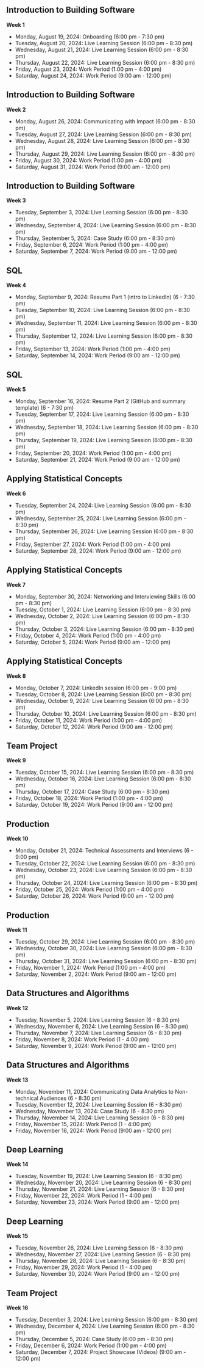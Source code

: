 ## Introduction to Building Software
**Week 1**

- Monday, August 19, 2024: Onboarding (6:00 pm - 7:30 pm)
- Tuesday, August 20, 2024: Live Learning Session (6:00 pm - 8:30 pm)
- Wednesday, August 21, 2024: Live Learning Session (6:00 pm - 8:30 pm)
- Thursday, August 22, 2024: Live Learning Session (6:00 pm - 8:30 pm)
- Friday, August 23, 2024: Work Period (1:00 pm - 4:00 pm)
- Saturday, August 24, 2024: Work Period (9:00 am - 12:00 pm)

## Introduction to Building Software
**Week 2**

- Monday, August 26, 2024: Communicating with Impact (6:00 pm - 8:30 pm)
- Tuesday, August 27, 2024: Live Learning Session (6:00 pm - 8:30 pm)
- Wednesday, August 28, 2024: Live Learning Session (6:00 pm - 8:30 pm)
- Thursday, August 29, 2024: Live Learning Session (6:00 pm - 8:30 pm)
- Friday, August 30, 2024: Work Period (1:00 pm - 4:00 pm)
- Saturday, August 31, 2024: Work Period (9:00 am - 12:00 pm)

## Introduction to Building Software
**Week 3**

- Tuesday, September 3, 2024: Live Learning Session (6:00 pm - 8:30 pm)
- Wednesday, September 4, 2024: Live Learning Session (6:00 pm - 8:30 pm)
- Thursday, September 5, 2024: Case Study (6:00 pm - 8:30 pm)
- Friday, September 6, 2024: Work Period (1:00 pm - 4:00 pm)
- Saturday, September 7, 2024: Work Period (9:00 am - 12:00 pm)

## SQL
**Week 4**

- Monday, September 9, 2024: Resume Part 1 (intro to LinkedIn) (6 - 7:30 pm)
- Tuesday, September 10, 2024: Live Learning Session (6:00 pm - 8:30 pm)
- Wednesday, September 11, 2024: Live Learning Session (6:00 pm - 8:30 pm)
- Thursday, September 12, 2024: Live Learning Session (6:00 pm - 8:30 pm)
- Friday, September 13, 2024: Work Period (1:00 pm - 4:00 pm)
- Saturday, September 14, 2024: Work Period (9:00 am - 12:00 pm)

## SQL
**Week 5**

- Monday, September 16, 2024: Resume Part 2 (GitHub and summary template) (6 - 7:30 pm)
- Tuesday, September 17, 2024: Live Learning Session (6:00 pm - 8:30 pm)
- Wednesday, September 18, 2024: Live Learning Session (6:00 pm - 8:30 pm)
- Thursday, September 19, 2024: Live Learning Session (6:00 pm - 8:30 pm)
- Friday, September 20, 2024: Work Period (1:00 pm - 4:00 pm)
- Saturday, September 21, 2024: Work Period (9:00 am - 12:00 pm)

## Applying Statistical Concepts
**Week 6**

- Tuesday, September 24, 2024: Live Learning Session (6:00 pm - 8:30 pm)
- Wednesday, September 25, 2024: Live Learning Session (6:00 pm - 8:30 pm)
- Thursday, September 26, 2024: Live Learning Session (6:00 pm - 8:30 pm)
- Friday, September 27, 2024: Work Period (1:00 pm - 4:00 pm)
- Saturday, September 28, 2024: Work Period (9:00 am - 12:00 pm)

## Applying Statistical Concepts
**Week 7**

- Monday, September 30, 2024: Networking and Interviewing Skills (6:00 pm - 8:30 pm)
- Tuesday, October 1, 2024: Live Learning Session (6:00 pm - 8:30 pm)
- Wednesday, October 2, 2024: Live Learning Session (6:00 pm - 8:30 pm)
- Thursday, October 3, 2024: Live Learning Session (6:00 pm - 8:30 pm)
- Friday, October 4, 2024: Work Period (1:00 pm - 4:00 pm)
- Saturday, October 5, 2024: Work Period (9:00 am - 12:00 pm)

## Applying Statistical Concepts
**Week 8**

- Monday, October 7, 2024: LinkedIn session (6:00 pm - 9:00 pm)
- Tuesday, October 8, 2024: Live Learning Session (6:00 pm - 8:30 pm)
- Wednesday, October 9, 2024: Live Learning Session (6:00 pm - 8:30 pm)
- Thursday, October 10, 2024: Live Learning Session (6:00 pm - 8:30 pm)
- Friday, October 11, 2024: Work Period (1:00 pm - 4:00 pm)
- Saturday, October 12, 2024: Work Period (9:00 am - 12:00 pm)

## Team Project
**Week 9**

- Tuesday, October 15, 2024: Live Learning Session (6:00 pm - 8:30 pm)
- Wednesday, October 16, 2024: Live Learning Session (6:00 pm - 8:30 pm)
- Thursday, October 17, 2024: Case Study (6:00 pm - 8:30 pm)
- Friday, October 18, 2024: Work Period (1:00 pm - 4:00 pm)
- Saturday, October 19, 2024: Work Period (9:00 am - 12:00 pm)

## Production
**Week 10**

- Monday, October 21, 2024: Technical Assessments and Interviews (6 - 9:00 pm)
- Tuesday, October 22, 2024: Live Learning Session (6:00 pm - 8:30 pm)
- Wednesday, October 23, 2024: Live Learning Session (6:00 pm - 8:30 pm)
- Thursday, October 24, 2024: Live Learning Session (6:00 pm - 8:30 pm)
- Friday, October 25, 2024: Work Period (1:00 pm - 4:00 pm)
- Saturday, October 26, 2024: Work Period (9:00 am - 12:00 pm)

## Production
**Week 11**

- Tuesday, October 29, 2024: Live Learning Session (6:00 pm - 8:30 pm)
- Wednesday, October 30, 2024: Live Learning Session (6:00 pm - 8:30 pm)
- Thursday, October 31, 2024: Live Learning Session (6:00 pm - 8:30 pm)
- Friday, November 1, 2024: Work Period (1:00 pm - 4:00 pm)
- Saturday, November 2, 2024: Work Period (9:00 am - 12:00 pm)

## Data Structures and Algorithms
**Week 12**

- Tuesday, November 5, 2024: Live Learning Session (6 - 8:30 pm)
- Wednesday, November 6, 2024: Live Learning Session (6 - 8:30 pm)
- Thursday, November 7, 2024: Live Learning Session (6 - 8:30 pm)
- Friday, November 8, 2024: Work Period (1 - 4:00 pm)
- Saturday, November 9, 2024: Work Period (9:00 am - 12:00 pm)

## Data Structures and Algorithms
**Week 13**

- Monday, November 11, 2024: Communicating Data Analytics to Non-technical Audiences
 (6 - 8:30 pm)
- Tuesday, November 12, 2024: Live Learning Session (6 - 8:30 pm)
- Wednesday, November 13, 2024: Case Study (6 - 8:30 pm)
- Thursday, November 14, 2024: Live Learning Session (6 - 8:30 pm)
- Friday, November 15, 2024: Work Period (1 - 4:00 pm)
- Friday, November 16, 2024: Work Period (9:00 am - 12:00 pm)

## Deep Learning
**Week 14**

- Tuesday, November 19, 2024: Live Learning Session (6 - 8:30 pm)
- Wednesday, November 20, 2024: Live Learning Session (6 - 8:30 pm)
- Thursday, November 21, 2024: Live Learning Session (6 - 8:30 pm)
- Friday, November 22, 2024: Work Period (1 - 4:00 pm)
- Saturday, November 23, 2024: Work Period (9:00 am - 12:00 pm)

## Deep Learning
**Week 15**

- Tuesday, November 26, 2024: Live Learning Session (6 - 8:30 pm)
- Wednesday, November 27, 2024: Live Learning Session (6 - 8:30 pm)
- Thursday, November 28, 2024: Live Learning Session (6 - 8:30 pm)
- Friday, November 29, 2024: Work Period (1 - 4:00 pm)
- Saturday, November 30, 2024: Work Period (9:00 am - 12:00 pm)

## Team Project
**Week 16**

- Tuesday, December 3, 2024: Live Learning Session (6:00 pm - 8:30 pm)
- Wednesday, December 4, 2024: Live Learning Session (6:00 pm - 8:30 pm)
- Thursday, December 5, 2024: Case Study (6:00 pm - 8:30 pm)
- Friday, December 6, 2024: Work Period (1:00 pm - 4:00 pm)
- Saturday, December 7, 2024: Project Showcase (Videos) (9:00 am - 12:00 pm)
